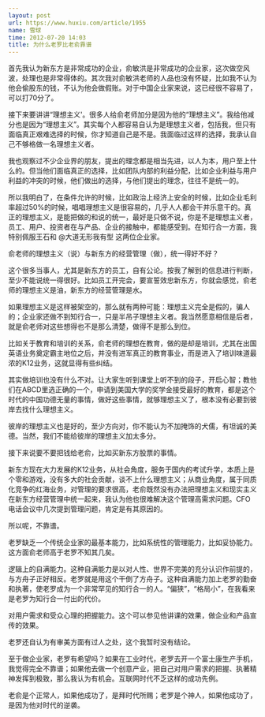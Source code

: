 ```yaml
---
layout: post
url: https://www.huxiu.com/article/1955
name: 雪球
time: 2012-07-20 14:03
title: 为什么老罗比老俞靠谱
---
```

首先我认为新东方是非常成功的企业，俞敏洪是非常成功的企业家，这次做空风波，处理也是非常得体的。其次我对俞敏洪老师的人品也没有怀疑，比如我不认为他会偷股东的钱，不认为他会做假账。对于中国企业家来说，这已经很不容易了，可以打70分了。

接下来要讲讲“理想主义'。很多人给俞老师加分是因为他的“理想主义”。我给他减分也是因为“理想主义”。其实每个人都容易自认为是理想主义者，包括我，但只有面临真正艰难选择的时候，你才知道自己是不是。我面临过这样的选择，我承认自己不够格做一名理想主义者。

我也观察过不少企业界的朋友，提出的理念都是相当先进，以人为本，用户至上什么的。但当他们面临真正的选择，比如团队内部的利益分配，比如企业利益与用户利益的冲突的时候，他们做出的选择，与他们提出的理念，往往不是统一的。

所以我明白了，在条件允许的时候，比如政治上经济上安全的时候，比如企业毛利率超过50%的时候，唱唱理想主义是很容易的，几乎人人都会干并乐意干的。真正的理想主义，是能把做的和说的统一，最好是只做不说，你是不是理想主义者，员工、用户、投资者在与产品、企业的接触中，都能感受到。在知行合一方面，我特别佩服王石和 @大道无形我有型 这两位企业家。

俞老师的理想主义（说）与新东方的经营管理（做），统一得好不好？

这个很多当事人，尤其是新东方的员工，自有公论。按我了解到的信息进行判断，至少不能说统一得很好。比如员工开完会，要宣誓效忠新东方，你就会感觉，俞老师的理想主义是油，新东方的经营管理是水。

如果理想主义是这样被架空的，那么就有两种可能：理想主义完全是假的，骗人的；企业家还做不到知行合一，只是半吊子理想主义者。我当然愿意相信是后者，就是俞老师对这些想得也不是那么清楚，做得不是那么到位。

比如关于教育和培训的关系，俞老师的理想在教育，做的是却是培训，尤其在出国英语业务奠定霸主地位之后，并没有进军真正的教育事业，而是进入了培训味道最浓的K12业务，这就显得有些纠结。

其实做培训也没有什么不对。让大家生听到课堂上听不到的段子，开启心智；教他们在ABCD里选正确的一个，申请到美国大学的奖学金接受最好的教育，都是这个时代的中国功德无量的事情，做好这些事情，就够理想主义了，根本没有必要到彼岸去找什么理想主义。

彼岸的理想主义也是好的，至少方向对，你不能认为不加掩饰的犬儒，有坦诚的美德。当然，我们不能给彼岸的理想主义加太多分。

接下来说要不要把钱给老俞，比如买新东方股票的事情。

新东方现在大力发展的K12业务，从社会角度，服务于国内的考试升学，本质上是个零和游戏，没有多大的社会贡献，谈不上什么理想主义；从商业角度，属于同质化竞争的红海业务，对管理的要求很高，老俞既然没有办法把理想主义和现实主义在新东方经营管理中统一起来，我认为他也很难解决这个管理高需求问题。CFO电话会议中几次提到管理问题，肯定是有其原因的。

所以呢，不靠谱。

老罗缺乏一个传统企业家的最基本能力，比如系统性的管理能力，比如妥协能力。这方面俞老师高于老罗不知其几矣。

逻辑上的自满能力。这种自满能力是以对人性、世界不完美的充分认识作前提的，与方舟子正好相反。老罗就是用这个干倒了方舟子。这种自满能力加上老罗的勤奋和执著，使老罗成为一个非常罕见的知行合一的人。“偏狭”，“格局小”，在我看来是老罗为知行合一付出的代价。

对用户需求和受众心理的把握能力。这个可以参见他讲课的效果，做企业和产品宣传的效果。

老罗还自认为有审美方面有过人之处，这个我暂时没有结论。

至于做企业家，老罗有希望吗？如果在工业时代，老罗去开一个富士康生产手机，我觉得完全不靠谱；如果他去做一个创意产业，把自己对用户需求的把握、执著精神发挥到极致，那么我认为有机会。互联网时代不乏这样的成功先例。

老俞是个正常人，如果他成功了，是拜时代所赐；老罗是个神人，如果他成功了，是因为他对时代的逆袭。


